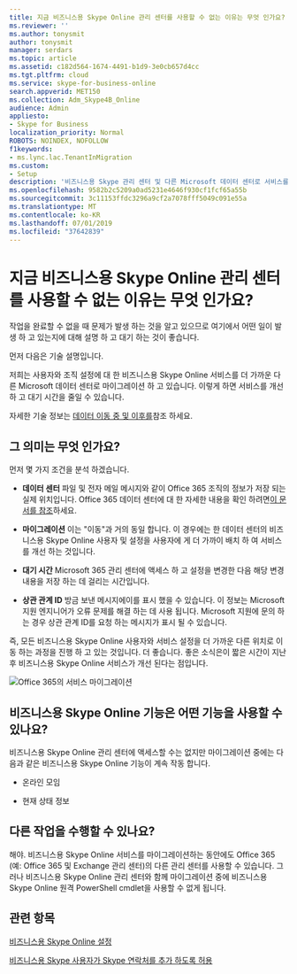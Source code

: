 ```yaml
---
title: 지금 비즈니스용 Skype Online 관리 센터를 사용할 수 없는 이유는 무엇 인가요?
ms.reviewer: ''
ms.author: tonysmit
author: tonysmit
manager: serdars
ms.topic: article
ms.assetid: c182d564-1674-4491-b1d9-3e0cb657d4cc
ms.tgt.pltfrm: cloud
ms.service: skype-for-business-online
search.appverid: MET150
ms.collection: Adm_Skype4B_Online
audience: Admin
appliesto:
- Skype for Business
localization_priority: Normal
ROBOTS: NOINDEX, NOFOLLOW
f1keywords:
- ms.lync.lac.TenantInMigration
ms.custom:
- Setup
description: '비즈니스용 Skype 관리 센터 및 다른 Microsoft 데이터 센터로 서비스를 마이그레이션할 때 사용할 수 없는 기능에 대해 알아봅니다. '
ms.openlocfilehash: 9582b2c5209a0ad5231e4646f930cf1fcf65a55b
ms.sourcegitcommit: 3c11153ffdc3296a9cf2a7078fff5049c091e55a
ms.translationtype: MT
ms.contentlocale: ko-KR
ms.lasthandoff: 07/01/2019
ms.locfileid: "37642839"
---
```

# <a name="why-cant-i-use-the-skype-for-business-online-admin-center-right-now"></a>지금 비즈니스용 Skype Online 관리 센터를 사용할 수 없는 이유는 무엇 인가요?

작업을 완료할 수 없을 때 문제가 발생 하는 것을 알고 있으므로 여기에서 어떤 일이 발생 하 고 있는지에 대해 설명 하 고 대기 하는 것이 좋습니다. 
  
먼저 다음은 기술 설명입니다.
  
저희는 사용자와 조직 설정에 대 한 비즈니스용 Skype Online 서비스를 더 가까운 다른 Microsoft 데이터 센터로 마이그레이션 하 고 있습니다. 이렇게 하면 서비스를 개선 하 고 대기 시간을 줄일 수 있습니다. 
  
자세한 기술 정보는 [데이터 이동 중 및 이후를]( https://go.microsoft.com/fwlink/?LinkId=526418)참조 하세요.
  
## <a name="ok-so-what-does-that-mean"></a>그 의미는 무엇 인가요?

먼저 몇 가지 조건을 분석 하겠습니다.
  
- **데이터 센터** 파일 및 전자 메일 메시지와 같이 Office 365 조직의 정보가 저장 되는 실제 위치입니다. Office 365 데이터 센터에 대 한 자세한 내용을 확인 하려면[이 문서를 참조](https://www.microsoft.com/online/legal/v2/?docid=25)하세요.
    
- **마이그레이션** 이는 "이동"과 거의 동일 합니다. 이 경우에는 한 데이터 센터의 비즈니스용 Skype Online 사용자 및 설정을 사용자에 게 더 가까이 배치 하 여 서비스를 개선 하는 것입니다.
    
- **대기 시간** Microsoft 365 관리 센터에 액세스 하 고 설정을 변경한 다음 해당 변경 내용을 저장 하는 데 걸리는 시간입니다.
    
- **상관 관계 ID** 방금 보낸 메시지에이를 표시 했을 수 있습니다. 이 정보는 Microsoft 지원 엔지니어가 오류 문제를 해결 하는 데 사용 됩니다. Microsoft 지원에 문의 하는 경우 상관 관계 ID를 요청 하는 메시지가 표시 될 수 있습니다.
    
즉, 모든 비즈니스용 Skype Online 사용자와 서비스 설정을 더 가까운 다른 위치로 이동 하는 과정을 진행 하 고 있는 것입니다. 더 좋습니다. 좋은 소식은이 짧은 시간이 지난 후 비즈니스용 Skype Online 서비스가 개선 된다는 점입니다.
  
![Office 365의 서비스 마이그레이션](../images/77502071-36fe-4833-a5ff-3b9ca7676542.png)
  
## <a name="what-skype-for-business-online-features-will-still-work"></a>비즈니스용 Skype Online 기능은 어떤 기능을 사용할 수 있나요?

비즈니스용 Skype Online 관리 센터에 액세스할 수는 없지만 마이그레이션 중에는 다음과 같은 비즈니스용 Skype Online 기능이 계속 작동 합니다.
  
- 온라인 모임
    
- 현재 상태 정보
    
## <a name="can-i-get-other-work-done"></a>다른 작업을 수행할 수 있나요?

해야. 비즈니스용 Skype Online 서비스를 마이그레이션하는 동안에도 Office 365 (예: Office 365 및 Exchange 관리 센터)의 다른 관리 센터를 사용할 수 있습니다. 그러나 비즈니스용 Skype Online 관리 센터와 함께 마이그레이션 중에 비즈니스용 Skype Online 원격 PowerShell cmdlet을 사용할 수 없게 됩니다. 
  
## <a name="related-topics"></a>관련 항목
[비즈니스용 Skype Online 설정](set-up-skype-for-business-online.md)

[비즈니스용 Skype 사용자가 Skype 연락처를 추가 하도록 허용](let-skype-for-business-users-add-skype-contacts.md)

  
 
